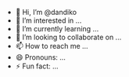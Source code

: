 - 👋 Hi, I’m @dandiko
- 👀 I’m interested in ...
- 🌱 I’m currently learning ...
- 💞️ I’m looking to collaborate on ...
- 📫 How to reach me ...
- 😄 Pronouns: ...
- ⚡ Fun fact: ...

<!---
dandiko/dandiko is a ✨ special ✨ repository because its `README.md` (this file) appears on your GitHub profile.
You can click the Preview link to take a look at your changes.
--->
